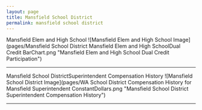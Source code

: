 ```yaml
---
layout: page
title: Mansfield School District
permalink: mansfield school district
---
```



Mansfield Elem and High School
![Mansfield Elem and High School Image](pages/Mansfield School District Mansfield Elem and High SchoolDual Credit BarChart.png "Mansfield Elem and High School Dual Credit Participation")

___

Mansfield School DistrictSuperintendent Compensation History
![Mansfield School District Image](pages/WA School District Compensation History for Mansfield Superintendent ConstantDollars.png "Mansfield School District Superintendent Compensation History")

___

